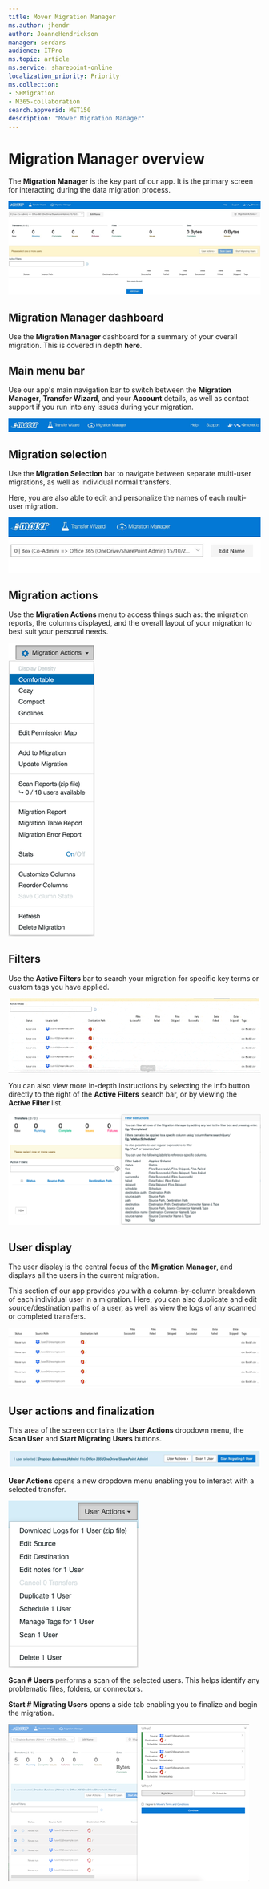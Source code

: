 ```yaml
---
title: Mover Migration Manager 
ms.author: jhendr
author: JoanneHendrickson
manager: serdars
audience: ITPro
ms.topic: article
ms.service: sharepoint-online
localization_priority: Priority
ms.collection: 
- SPMigration
- M365-collaboration
search.appverid: MET150
description: "Mover Migration Manager"
---
```

# Migration Manager overview

The **Migration Manager** is the key part of our app. It is the primary screen for interacting during the data migration process.

![migration main mover](media/mover-migration-manager-main.png)

## Migration Manager dashboard

Use the **Migration Manager** dashboard for a summary of your overall migration. This is covered in depth **here**.

## Main menu bar

Use our app's main navigation bar to switch between the **Migration Manager**, **Transfer Wizard**, and your **Account** details, as well as contact support if you run into any issues during your migration.

![migration top mover](media/mover-main-menu-bar.png)

## Migration selection

Use the **Migration Selection** bar to navigate between separate multi-user migrations, as well as individual normal transfers.

Here, you are also able to edit and personalize the names of each multi-user migration.

![migration selection bar](media/mover-migration-selection-bar.png)

## Migration actions

Use the **Migration Actions** menu to access things such as: the migration reports, the columns displayed, and the overall layout of your migration to best suit your personal needs.

![migration action mover](media/migration-action-mover.png)

## Filters

Use the **Active Filters** bar to search your migration for specific key terms or custom tags you have applied.

![migration filter](media/mover-migration-filter-new.gif)

You can also view more in-depth instructions by selecting the info button directly to the right of the **Active Filters** search bar, or by viewing the **Active Filter** list.

![migration filter info](media/migration-filter-info.png)

## User display

The user display is the central focus of the **Migration Manager**, and displays all the users in the current migration.

This section of our app provides you with a column-by-column breakdown of each individual user in a migration. Here, you can also duplicate and edit source/destination paths of a user, as well as view the logs of any scanned or completed transfers.

![migration users mover](media/mover-users-display.png)

## User actions and finalization

This area of the screen contains the **User Actions** dropdown menu, the **Scan User** and **Start Migrating Users** buttons.

![migration final mover](media/mover-final-actions.png)

**User Actions** opens a new dropdown menu enabling you to interact with a selected transfer.

![migration actions mover](media/migration-actions-mover.png)

**Scan # Users** performs a scan of the selected users. This helps identify any problematic files, folders, or connectors.

**Start # Migrating Users** opens a side tab enabling you to finalize and begin the migration.

![migration finalize mover](media/mover-finalize-mover.png)